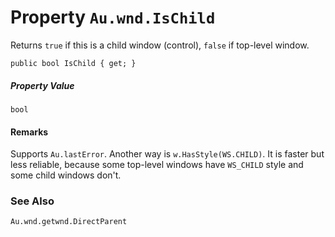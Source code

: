 # Property `Au.wnd.IsChild`

Returns `true` if this is a child window (control), `false` if top-level window.

```
public bool IsChild { get; }
```

##### Property Value

`bool`

#### Remarks

Supports `Au.lastError`. Another way is `w.HasStyle(WS.CHILD)`. It is faster but less reliable, because some top-level windows have `WS_CHILD` style and some child windows don't.

### See Also

`Au.wnd.getwnd.DirectParent`